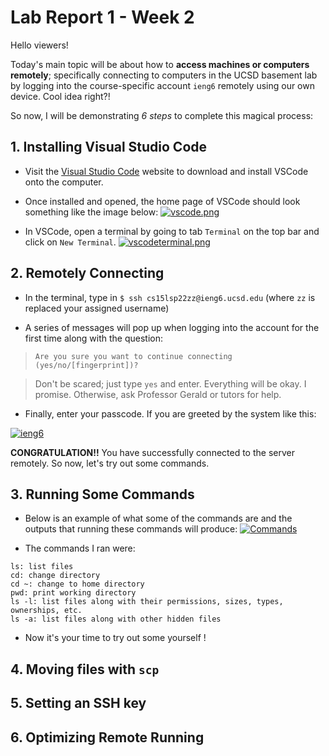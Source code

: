 # Lab Report 1 - Week 2

Hello viewers!

Today's main topic will be about how to **access machines or computers remotely**; specifically connecting to computers in the UCSD basement lab by logging into the course-specific account `ieng6` remotely using our own device. Cool idea right?!

So now, I will be demonstrating *6 steps* to complete this magical process:

## 1. Installing Visual Studio Code
- Visit the [Visual Studio Code](https://code.visualstudio.com/) website to download and install VSCode onto the computer. 

- Once installed and opened, the home page of VSCode should look something like the image below:
[![vscode.png](https://i.postimg.cc/90sfzVt7/vscode.png)](https://postimg.cc/QKkDn2z8)

- In VSCode, open a terminal by going to tab `Terminal` on the top bar and click on `New Terminal`.
[![vscodeterminal.png](https://i.postimg.cc/NFXK6504/vscodeterminal.png)](https://postimg.cc/MfWZxZVM)

## 2. Remotely Connecting
- In the terminal, type in `$ ssh cs15lsp22zz@ieng6.ucsd.edu` (where `zz` is replaced your assigned username)

- A series of messages will pop up when logging into the account for the first time along with the question:

>`Are you sure you want to continue connecting (yes/no/[fingerprint])?`

>Don't be scared; just type `yes` and enter. Everything will be okay. I promise. Otherwise, ask Professor Gerald or tutors for help.

- Finally, enter your passcode. If you are greeted by the system like this:


[![ieng6](https://i.postimg.cc/0yQ25Qwr/Screen-Shot-2022-04-10-at-7-31-50-AM.png)](https://postimg.cc/3dsHn39H)

**CONGRATULATION!!** You have successfully connected to the server remotely. So now, let's try out some commands.
## 3. Running Some Commands
- Below is an example of what some of the commands are and the outputs that running these commands will produce:
[![Commands](https://i.postimg.cc/90ytM2rN/Screen-Shot-2022-04-10-at-8-23-53-AM.png)](https://postimg.cc/ct489V7Q)

- The commands I ran were:
```
ls: list files
cd: change directory
cd ~: change to home directory
pwd: print working directory
ls -l: list files along with their permissions, sizes, types, ownerships, etc.
ls -a: list files along with other hidden files
```
- Now it's your time to try out some yourself !

## 4. Moving files with `scp`
## 5. Setting an SSH key
## 6. Optimizing Remote Running
